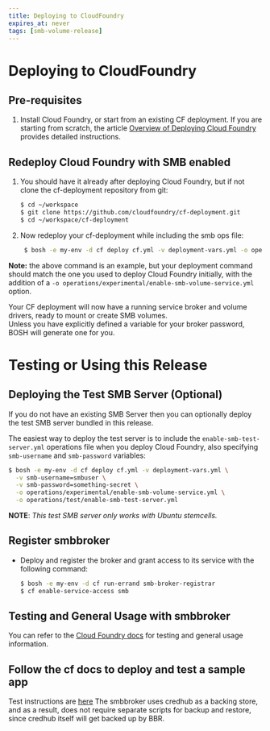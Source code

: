 ```yaml
---
title: Deploying to CloudFoundry
expires_at: never
tags: [smb-volume-release]
---
```


# Deploying to CloudFoundry

## Pre-requisites

1. Install Cloud Foundry, or start from an existing CF deployment.  If you are starting from scratch, the article 
    [Overview of Deploying Cloud Foundry](https://docs.cloudfoundry.org/deploying/index.html) provides detailed
    instructions.

## Redeploy Cloud Foundry with SMB enabled

1. You should have it already after deploying Cloud Foundry, but if not clone the cf-deployment repository from git:

    ```bash
    $ cd ~/workspace
    $ git clone https://github.com/cloudfoundry/cf-deployment.git
    $ cd ~/workspace/cf-deployment
    ```

2. Now redeploy your cf-deployment while including the smb ops file:
    
   ```bash
    $ bosh -e my-env -d cf deploy cf.yml -v deployment-vars.yml -o operations/experimental/enable-smb-volume-service.yml
    ```
    
**Note:** the above command is an example, but your deployment command should match the one you used to deploy Cloud 
Foundry initially, with the addition of a `-o operations/experimental/enable-smb-volume-service.yml` option.

Your CF deployment will now have a running service broker and volume drivers, ready to mount or create SMB volumes.  
Unless you have explicitly defined a variable for your broker password, BOSH will generate one for you.

# Testing or Using this Release

## Deploying the Test SMB Server (Optional)

If you do not have an existing SMB Server then you can optionally deploy the test SMB server bundled in this release.

The easiest way to deploy the test server is to include the `enable-smb-test-server.yml` operations file when you deploy
Cloud Foundry, also specifying `smb-username` and `smb-password` variables:

   ```bash
   $ bosh -e my-env -d cf deploy cf.yml -v deployment-vars.yml \
     -v smb-username=smbuser \
     -v smb-password=something-secret \
     -o operations/experimental/enable-smb-volume-service.yml \
     -o operations/test/enable-smb-test-server.yml
   ```

**NOTE**: *This test SMB server only works with Ubuntu stemcells.*

## Register smbbroker

* Deploy and register the broker and grant access to its service with the following command:

    ```bash
    $ bosh -e my-env -d cf run-errand smb-broker-registrar
    $ cf enable-service-access smb
    ```

## Testing and General Usage with smbbroker

You can refer to the [Cloud Foundry docs](https://docs.cloudfoundry.org/devguide/services/using-vol-services.html#smb) 
for testing and general usage information.

## Follow the cf docs to deploy and test a sample app

Test instructions are [here](https://docs.cloudfoundry.org/devguide/services/using-vol-services.html#smb-sample)
The smbbroker uses credhub as a backing store, and as a result, does not require separate scripts for backup and restore,
since credhub itself will get backed up by BBR.

